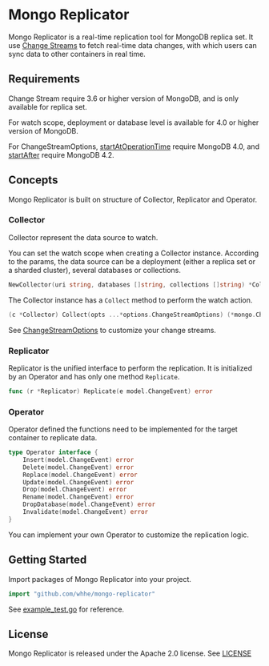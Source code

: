 # Mongo Replicator

Mongo Replicator is a real-time replication tool for MongoDB replica set. It use [Change Streams](https://docs.mongodb.com/manual/changeStreams/) to fetch real-time data changes, with which users can sync data to other containers in real time.

## Requirements

Change Stream require 3.6 or higher version of MongoDB, and is only available for replica set.

For watch scope, deployment or database level is available for 4.0 or higher version of MongoDB.

For ChangeStreamOptions, [startAtOperationTime](https://docs.mongodb.com/manual/changeStreams/#start-time) require MongoDB 4.0, and [startAfter](https://docs.mongodb.com/manual/changeStreams/#change-stream-start-after) require MongoDB 4.2.


## Concepts

Mongo Replicator is built on structure of Collector, Replicator and Operator.

### Collector

Collector represent the data source to watch. 

You can set the watch scope when creating a Collector instance. According to the params, the data source can be a deployment (either a replica set or a sharded cluster), several databases or collections.

```go
NewCollector(uri string, databases []string, collections []string) *Collector 
```

The Collector instance has a `Collect` method to perform the watch action.

```go
(c *Collector) Collect(opts ...*options.ChangeStreamOptions) (*mongo.ChangeStream, error)
```

See [ChangeStreamOptions](https://godoc.org/go.mongodb.org/mongo-driver/mongo/options#ChangeStreamOptions) to customize your change streams.

### Replicator

Replicator is the unified interface to perform the replication. It is initialized by an Operator and has only one method `Replicate`.

```go
func (r *Replicator) Replicate(e model.ChangeEvent) error 
```

### Operator

Operator defined the functions need to be implemented for the target container to replicate data.

```go
type Operator interface {
	Insert(model.ChangeEvent) error
	Delete(model.ChangeEvent) error
	Replace(model.ChangeEvent) error
	Update(model.ChangeEvent) error
	Drop(model.ChangeEvent) error
	Rename(model.ChangeEvent) error
	DropDatabase(model.ChangeEvent) error
	Invalidate(model.ChangeEvent) error
}
```

You can implement your own Operator to customize the replication logic.

## Getting Started

Import packages of Mongo Replicator into your project.

```go
import "github.com/whhe/mongo-replicator"
```

See [example_test.go](example_test.go) for reference.

## License

Mongo Replicator is released under the Apache 2.0 license. See [LICENSE](LICENSE)
